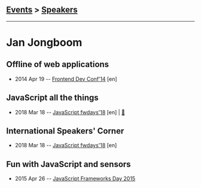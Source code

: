 ## [Events](../README.md) > [Speakers](../speakers.md)
---

# Jan Jongboom

## Offline of web applications
- 2014 Apr 19 -- [Frontend Dev Conf’14](https://www.youtube.com/watch?v=AbixY3W8ayo) [en]   
## JavaScript all the things
- 2018 Mar 18 -- [JavaScript fwdays&#39;18](https://youtu.be/tTPk0OdMCqM) [en] | [:notebook:](https://www.slideshare.net/fwdays/jan-jongboom-javascript-all-the-things)  
## International Speakers&#39; Corner
- 2018 Mar 18 -- [JavaScript fwdays&#39;18](https://youtu.be/0WMLFRz6veY) [en]   
## Fun with JavaScript and sensors
- 2015 Apr 26 -- [JavaScript Frameworks Day 2015](https://frameworksdays.com/event/js-frameworks-day-2015/review/fun-with-javascript-and-sensors)    

